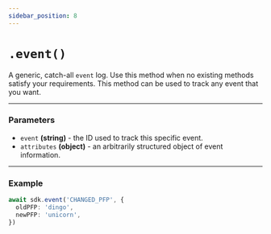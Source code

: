 ```yaml
---
sidebar_position: 8
---
```


# `.event()`

A generic, catch-all `event` log. Use this method when no existing methods
satisfy your requirements. This method can be used to track any event that you want.

---

### Parameters

- `event` **(string)** - the ID used to track this specific event.
- `attributes` **(object)** - an arbitrarily structured object of event information.

---

### Example

```ts
await sdk.event('CHANGED_PFP', {
  oldPFP: 'dingo',
  newPFP: 'unicorn',
})
```
